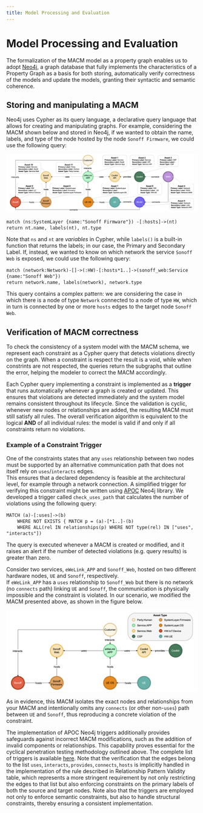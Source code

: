 ```yaml
---
title: Model Processing and Evaluation
---
```


# Model Processing and Evaluation

The formalization of the MACM model as a property graph enables us to adopt [Neo4j](https://neo4j.com), a graph database that fully implements the characteristics of a Property Graph as a basis for both storing, automatically verify correctness of the models and update the models, granting their syntactic and semantic coherence.

## Storing and manipulating a MACM

Neo4j uses Cypher as its query language, a declarative query language that allows for creating and manipulating graphs.
For example, considering the MACM shown below and stored in Neo4j, if we wanted to obtain the name, labels, and type of the node hosted by the node `Sonoff Firmware`, we could use the following query:

![eWelink MACM](./images/eWeLink-MACM.png)

```cypher
match (ns:SystemLayer {name:"Sonoff Firmware"}) -[:hosts]->(nt)
return nt.name, labels(nt), nt.type
```

Note that `ns` and `nt` are *variables* in Cypher, while `labels()` is a built-in function that returns the labels; in our case, the Primary and Secondary Label.
If, instead, we wanted to know on which network the service `Sonoff Web` is exposed, we could use the following query:

```cypher
match (network:Network)-[]->(:HW)-[:hosts*1..]->(sonoff_web:Service {name:"Sonoff Web"})
return network.name, labels(network), network.type
```

This query contains a complex pattern: we are considering the case in which there is a node of type `Network` connected to a node of type `HW`, which in turn is connected by one or more `hosts` edges to the target node `Sonoff Web`.

## Verification of MACM correctness

To check the consistency of a system model with the MACM schema, we represent each constraint as a Cypher query that detects violations directly on the graph. When a constraint is respect the result is a void, while when constrints are not respected, the queries return the subgraphs that outline the error, helping the modeler to correct the MACM accordingly.

Each Cypher query implementing a constraint is implemented as a **trigger** that runs automatically whenever a graph is created or updated. This ensures that violations are detected immediately and the system model remains consistent throughout its lifecycle. Since the validation is cyclic, whenever new nodes or relationships are added, the resulting MACM must still satisfy all rules. The overall verification algorithm is equivalent to the logical **AND** of all individual rules: the model is valid if and only if all constraints return no violations.

### Example of a Constraint Trigger

One of the constraints states that any $\mathtt{uses}$ relationship between two nodes must be supported by an alternative communication path that does not itself rely on $\mathtt{uses}/\mathtt{interacts}$ edges.  
This ensures that a declared dependency is feasible at the architectural level, for example through a network connection.
A simplified trigger for verifying this constraint might be written using [APOC](https://neo4j.com/docs/apoc/2025.07/background-operations/triggers/) Neo4j library. We developed a trigger called `check_uses_path` that calculates the number of violations using the following query:

```cypher
MATCH (a)-[:uses]->(b)
    WHERE NOT EXISTS { MATCH p = (a)-[*1..]-(b)
    WHERE ALL(rel IN relationships(p) WHERE NOT type(rel) IN ["uses", "interacts"])
```

The query is executed whenever a MACM is created or modified, and it raises an alert if the number of detected violations (e.g. query results) is greater than zero.

Consider two services, `eWeLink_APP` and `Sonoff_Web`, hosted on two different hardware nodes, `UE` and `Sonoff`, respectively.  
If `eWeLink_APP` has a $\mathtt{uses}$ relationship to `Sonoff_Web` but there is no network (no $\mathtt{connects}$ path) linking `UE` and `Sonoff`, the communication is physically impossible and the constraint is violated.
In our scenario, we modified the MACM presented above, as shown in the figure below.

![eWelink MACM with violation](./images/evil-eWeLink-linear.png)

As in evidence, this MACM isolates the exact nodes and relationships from your MACM and intentionally omits any $\mathtt{connects}$ (or other non-$\mathtt{uses}$) path between `UE` and `Sonoff`, thus reproducing a concrete violation of the constraint.

The implementation of APOC Neo4j triggers additionally provides safeguards against incorrect MACM modifications, such as the addition of invalid components or relationships. This capability proves essential for the cyclical penetration testing methodology outlined above.
The complete list of triggers is available [here]().
Note that the verification that the edges belong to the list $\mathtt{uses}, \mathtt{interacts}, \mathtt{provides}, \mathtt{connects}, \mathtt{hosts}$ is implicitly handled in the implementation of the rule described in Relationship Pattern Validity table, which represents a more stringent requirement by not only restricting the edges to that list but also enforcing constraints on the primary labels of both the source and target nodes.
Note also that the triggers are employed not only to enforce semantic constraints, but also to handle structural constraints, thereby ensuring a consistent implementation.